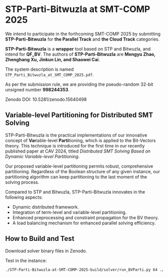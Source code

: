 # STP-Parti-Bitwuzla at SMT-COMP 2025

We intend to participate in the forthcoming SMT-COMP 2025 by submitting **STP-Parti-Bitwuzla** for **the Parallel Track** and **the Cloud Track** categories.

**STP-Parti-Bitwuzla** is a **wrapper** tool based on STP and Bitwuzla, and intend for **QF_BV**. The authors of **STP-Parti-Bitwuzla** are **Mengyu Zhao, Zhenghang Xu, Jinkun Lin, and Shaowei Cai**.

The system description is named `STP_Parti_Bitwuzla_at_SMT_COMP_2025.pdf`.

As per the submission rule, we are providing the pseudo-random 32-bit unsigned number **998244353**.

Zenodo DOI: 10.5281/zenodo.15640498

## Variable-level Partitioning for Distributed SMT Solving

STP-Parti-Bitwuzla is the practical implementations of our innovative concept of **Var**iable-level **Parti**tioning, which is applied to the Bit-Vectors theory. This technique is introduced for the first time in our recently published paper at CAV 2024, titled *Distributed SMT Solving Based on Dynamic Variable-level Partitioning*. 

Our proposed variable-level partitioning permits robust, comprehensive partitioning. Regardless of the Boolean structure of any given instance, our partitioning algorithm can keep partitioning to the last moment of the solving process.

Compared to STP and Bitwuzla, STP-Parti-Bitwuzla innovates in the following aspects:
 - Dynamic distributed framework.
 - Integration of term-level and variable-level partitioning.        
 - Enhanced preprocessing and constraint propagation for the BV theory.
 - A load balancing mechanism for enhanced parallel solving efficiency.

## How to Build and Test

Download solver binary files in Zenodo.

Test in the instance:
```bash
./STP-Parti-Bitwuzla-at-SMT-COMP-2025-build/solver/run_BVParti.py 64 ./STP-Parti-Bitwuzla-at-SMT-COMP-2025-build/test-instances/bv-unsat-3.05.smt2
```
